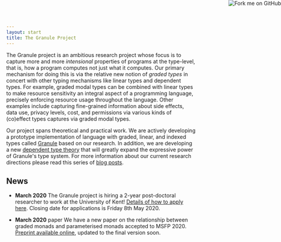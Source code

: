 ```yaml
---
layout: start
title: The Granule Project
---
```


<a href="https://github.com/granule-project/granule"><img style="position: absolute; top: 0; right: 0; border: 0;" src="https://camo.githubusercontent.com/652c5b9acfaddf3a9c326fa6bde407b87f7be0f4/68747470733a2f2f73332e616d617a6f6e6177732e636f6d2f6769746875622f726962626f6e732f666f726b6d655f72696768745f6f72616e67655f6666373630302e706e67" alt="Fork me on GitHub" data-canonical-src="https://s3.amazonaws.com/github/ribbons/forkme_right_orange_ff7600.png"></a>

The Granule project is an ambitious research project whose focus is to
capture more and more _intensional_ properties of programs at the
type-level, that is, how a program computes not just what it computes.
Our primary mechanism for doing this is via the relative new notion of
_graded types_ in concert with other typing mechanisms like linear
types and dependent types. For example, graded modal types can be
combined with linear types to make resource sensitivity an integral
aspect of a programming language, precisely enforcing resource usage
throughout the language. Other examples include capturing fine-grained
information about side effects, data use, privacy levels, cost, and
permissions via various kinds of (co)effect types captures via graded
modal types.

Our project spans theoretical and practical work.
We are actively developing a prototype implementation of
language with graded, linear, and indexed types called
[Granule](/granule.html) based on our research.  In addition, we are
developing a new [dependent type theory]() that will greatly expand
the expressive power of Granule's type system.  For more information
about our current research directions please read this series of [blog
posts]().

## News

- __March 2020__ The Granule project is hiring a 2-year post-doctoral researcher to
work at the University of Kent!
[Details of how to apply here](https://jobs.kent.ac.uk/Vacancy.aspx?ref=STM-146-20).
Closing date for applications is Friday 8th May 2020.<br style="display:block;margin-bottom:10pt;line-height:10pt;" />

- __March 2020__ <span class='paper'>paper</span> We have a new paper on the
relationship between graded monads and parameterised monads accepted
to
MSFP 2020. [Preprint available online](https://arxiv.org/abs/2001.10274), updated to the final version soon.
